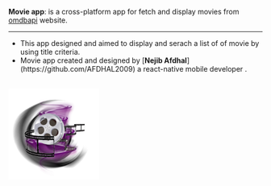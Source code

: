 
<b>Movie app</b>: is a cross-platform app for fetch and display movies from [omdbapi](https://www.omdbapi.com/) website.
<hr>
<ul>
  <li>
 This app designed and aimed to display and serach a list of of movie by using title criteria.
  </li>
  <li>
    Movie app created and designed by [<b>Nejib Afdhal</b>](https://github.com/AFDHAL2009) a  react-native mobile developer .
  </li>
  </ul>
<br>
<img  height=180 src="https://github.com/AFDHAL2009/MovieApp/blob/master/src/assets/images/logo.png"/>
</br>
